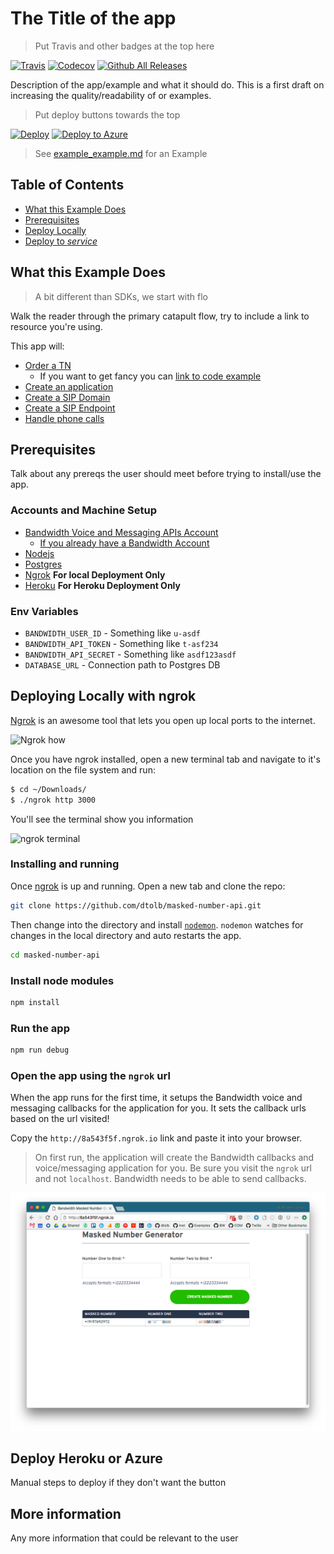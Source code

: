 # The Title of the app
> Put Travis and other badges at the top here

[![Travis](https://img.shields.io/travis/rust-lang/rust.svg)]() [![Codecov](https://img.shields.io/codecov/c/github/codecov/example-python.svg)]() [![Github All Releases](https://img.shields.io/github/downloads/atom/atom/total.svg)]()

Description of the app/example and what it should do. This is a first draft on increasing the quality/readability of or examples.

> Put deploy buttons towards the top

[![Deploy](https://www.herokucdn.com/deploy/button.svg)](https://heroku.com/deploy)
[![Deploy to Azure](http://azuredeploy.net/deploybutton.png)](https://azuredeploy.net/)

> See [example_example.md](./example_example.md) for an Example

## Table of Contents

* [What this Example Does](#what-this-example-does)
* [Prerequisites](#prerequisites)
* [Deploy Locally](#deploying-locally-with-ngrok)
* [Deploy to _service_](#deploy-heroku-or-azure)

## What this Example Does

> A bit different than SDKs, we start with flo

Walk the reader through the primary catapult flow, try to include a link to resource you're using.

This app will:
* [Order a TN](http://dev.bandwidth.com/ap-docs/methods/availableNumbers/postAvailableNumbersLocal.html)
    * If you want to get fancy you can [link to code example](https://github.com/BandwidthExamples/bandwidth-messaging-dashboard/blob/master/routes/index.js#L17)
* [Create an application](http://dev.bandwidth.com/ap-docs/methods/applications/postApplications.html)
* [Create a SIP Domain](http://dev.bandwidth.com/ap-docs/methods/domains/postDomains.html)
* [Create a SIP Endpoint](http://dev.bandwidth.com/ap-docs/methods/endpoints/postEndpoints.html)
* [Handle phone calls](http://dev.bandwidth.com/ap-docs/methods/calls/calls.html)

## Prerequisites
Talk about any prereqs the user should meet before trying to install/use the app.

### Accounts and Machine Setup
* [Bandwidth Voice and Messaging APIs Account](http://dev.bandwidth.com)
    * [If you already have a Bandwidth Account](http://dev.bandwidth.com/security.html)
* [Nodejs](https://nodejs.org/en/)
* [Postgres](http://postgresapp.com/documentation/install.html)
* [Ngrok](https://ngrok.com/) **For local Deployment Only**
* [Heroku](https://signup.heroku.com/) **For Heroku Deployment Only**

### Env Variables
* `BANDWIDTH_USER_ID` - Something like `u-asdf`
* `BANDWIDTH_API_TOKEN` - Something like `t-asf234`
* `BANDWIDTH_API_SECRET` - Something like `asdf123asdf`
* `DATABASE_URL` - Connection path to Postgres DB

## Deploying Locally with ngrok

[Ngrok](https://ngrok.com) is an awesome tool that lets you open up local ports to the internet.

![Ngrok how](https://s3.amazonaws.com/bw-demo/ngrok_how.png)

Once you have ngrok installed, open a new terminal tab and navigate to it's location on the file system and run:

```bash
$ cd ~/Downloads/
$ ./ngrok http 3000
```

You'll see the terminal show you information

![ngrok terminal](https://s3.amazonaws.com/bw-demo/ngrok_terminal.png)

### Installing and running

Once [ngrok](#deploying-locally-with-ngrok) is up and running. Open a new tab and clone the repo:

```bash
git clone https://github.com/dtolb/masked-number-api.git
```

Then change into the directory and install [`nodemon`](https://www.npmjs.com/package/nodemon).  `nodemon` watches for changes in the local directory and auto restarts the app.

```bash
cd masked-number-api
```

### Install node modules

```bash
npm install
```

### Run the app

```bash
npm run debug
```

### Open the app using the `ngrok` url

When the app runs for the first time, it setups the Bandwidth voice and messaging callbacks for the application for you.  It sets the callback urls based on the url visited!

Copy the `http://8a543f5f.ngrok.io` link and paste it into your browser.

> On first run, the application will create the Bandwidth callbacks and voice/messaging application for you.  Be sure you visit the `ngrok` url and not `localhost`. Bandwidth needs to be able to send callbacks.

![landing page](readme_images/landingpage.png)

## Deploy Heroku or Azure
Manual steps to deploy if they don't want the button

## More information
Any more information that could be relevant to the user